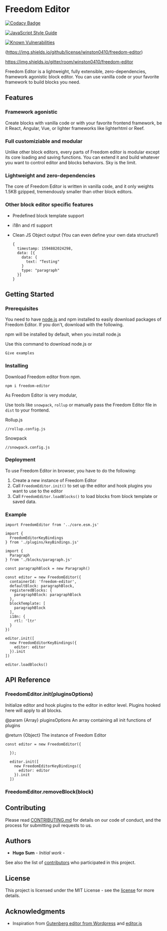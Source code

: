 # Freedom Editor

[![Codacy Badge](https://app.codacy.com/project/badge/Grade/9f10837bc1214eedbf60db845cfa0127)](https://www.codacy.com/manual/winston0410/freedom-editor?utm_source=github.com&utm_medium=referral&utm_content=winston0410/freedom-editor&utm_campaign=Badge_Grade)

[![JavaScript Style Guide](https://img.shields.io/badge/code_style-standard-brightgreen.svg)](https://standardjs.com)

[![Known Vulnerabilities](https://snyk.io/test/github/winston0410/freedom-editor/badge.svg?targetFile=package.json)](https://snyk.io/test/github/winston0410/freedom-editor?targetFile=package.json)

(<https://img.shields.io/github/license/winston0410/freedom-editor>)

<https://img.shields.io/gitter/room/winston0410/freedom-editor>

Freedom Editor is a lightweight, fully extensible, zero-dependencies, framework agonistic block editor. You can use vanilla code or your favorite framework to build blocks you need.

## Features

### Framework agonistic

Create blocks with vanilla code or with your favorite frontend framework, be it React, Angular, Vue, or lighter frameworks like lighterhtml or Reef.

### Full customiziable and modular

Unlike other block editors, every parts of Freedom editor is modular except its core loading and saving functions. You can extend it and build whatever you want to control editor and blocks behaviors. Sky is the limit.

### Lightweight and zero-dependencies

The core of Freedom Editor is written in vanilla code, and it only weights 1.5KB gzipped, tremendously smaller than other block editors.

### Other block editor specific features

- Predefined block template support
- i18n and rtl support
- Clean JS Object output (You can even define your own data structure!)

  ```
  {
    timestamp: 1594882024298,
    data: [{
      data: {
        text: "Testing"
      }
      type: "paragraph"
    }]
  }
  ```

## Getting Started

### Prerequisites

You need to have [node.js](https://nodejs.org/en/) and npm installed to easily download packages of Freedom Editor. If you don't, download with the following.

npm will be installed by default, when you install node.js

Use this command to download node.js or

```
Give examples
```

### Installing

Download Freedom editor from npm.

```
npm i freedom-editor
```

As Freedom Editor is very modular,

Use tools like `snowpack`, `rollup` or manually pass the Freedom Editor file in `dist` to your frontend.

Rollup.js

```
//rollup.config.js
```

Snowpack

```
//snowpack.config.js
```

### Deployment

To use Freedom Editor in browser, you have to do the following:

1. Create a new instance of Freedom Editor
2. Call `FreedomEditor.init()` to set up the editor and hook plugins you want to use to the editor
3. Call `FreedomEditor.loadBlocks()` to load blocks from block template or saved data.

### Example

```
import FreedomEditor from '../core.esm.js'

import {
  FreedomEditorKeyBindings
} from './plugins/keyBindings.js'

import {
  Paragraph
} from './blocks/paragraph.js'

const paragraphBlock = new Paragraph()

const editor = new FreedomEditor({
  containerId: 'freedom-editor',
  defaultBlock: paragraphBlock,
  registeredBlocks: {
    paragraphBlock: paragraphBlock
  },
  blockTemplate: [
    paragraphBlock
  ],
  i18n: {
    rtl: 'ltr'
  }
})

editor.init([
  new FreedomEditorKeyBindings({
    editor: editor
  }).init
])

editor.loadBlocks()
```

## API Reference

### FreedomEditor.init(pluginsOptions)

Initialize editor and hook plugins to the editor in editor level. Plugins hooked here will apply to all blocks.

@param {Array} pluginsOptions An array containing all init functions of plugins

@return {Object} The instance of Freedom Editor

```
const editor = new FreedomEditor({

  });

  editor.init([
    new FreedomEditorKeyBindings({
      editor: editor
    }).init
  ])
```

### FreedomEditor.removeBlock(block)

## Contributing

Please read [CONTRIBUTING.md](https://github.com/winston0410/freedom-editor/CONTRIBUTING.md) for details on our code of conduct, and the process for submitting pull requests to us.

## Authors

- **Hugo Sum** - _Initial work_ -

See also the list of [contributors](https://github.com/winston0410/freedom-editor/contributors) who participated in this project.

## License

This project is licensed under the MIT License - see the [license](https://github.com/winston0410/freedom-editor/LICENSE.md) for more details.

## Acknowledgments

- Inspiration from [Gutenberg editor from Wordpress](https://wordpress.org/gutenberg/) and [editor.js](https://editorjs.io/)
